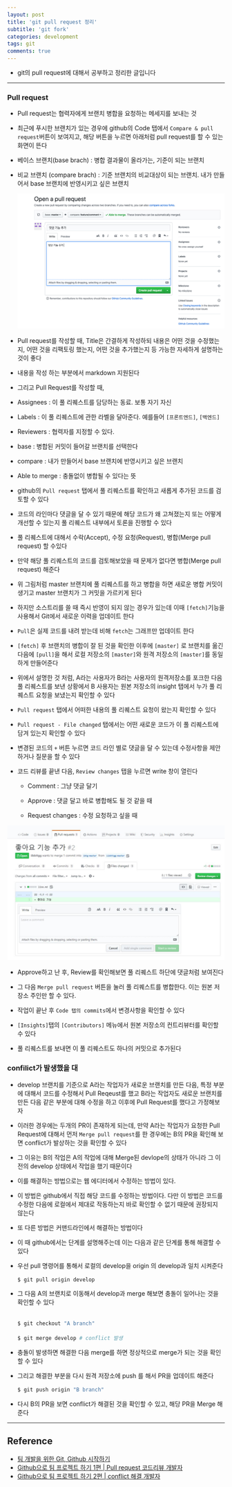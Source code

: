 ```yaml
---
layout: post
title: 'git pull request 정리'
subtitle: 'git fork'
categories: development
tags: git
comments: true
---
```


- git의 pull request에 대해서 공부하고 정리한 글입니다

---


### Pull request

- Pull request는 협력자에게 브랜치 병합을 요청하는 메세지를 보내는 것

- 최근에 푸시한 브랜치가 있는 경우에 github의 Code 탭에서 `Compare & pull request`버튼이 보여지고, 해당 버튼을 누르면 아래처럼 pull request를 할 수 있는 화면이 뜬다 

- 베이스 브랜치(base brach) : 병합 결과물이 올라가는, 기준이 되는 브랜치

- 비교 브랜치 (compare brach) : 기준 브랜치의 비교대상이 되는 브랜치. 내가 만들어서 base 브랜치에 반영시키고 싶은 브랜치

  <img src = "https://github.com/ibtg/ibtg.github.io/blob/master/assets/img/post_img/2020-08-02-git-branch-merge9.png?raw=true">

- Pull request를 작성할 때, Title은 간결하게 작성하되 내용은 어떤 것을 수정했는지, 어떤 것을 리팩토링 했는지, 어떤 것을 추가했는지 등 가능한 자세하게 설명하는 것이 좋다

- 내용을 작성 하는 부분에서 markdown 지원된다

- 그리고 Pull Request를 작성할 때, 

- Assignees : 이 풀 리퀘스트를 담당하는 동료. 보통 자기 자신

- Labels : 이 풀 리퀘스트에 관한 라벨을 달아준다. 예를들어 `[프론트엔드]`, `[백엔드]`

- Reviewers : 협력자를 지정할 수 있다.

- base : 병합된 커밋이 들어갈 브랜치를 선택한다

- compare : 내가 만들어서 base 브랜치에 반영시키고 싶은 브랜치

- Able to merge : 충돌없이 병합될 수 있다는 뜻


- github의 `Pull request` 탭에서 풀 리퀘스트를 확인하고 새롭게 추가된 코드를 검토할 수 있다

- 코드의 라인마다 댓글을 달 수 있기 때문에 해당 코드가 왜 고쳐졌는지 또는 어떻게 개선할 수 있는지 풀 리퀘스트 내부에서 토론을 진행할 수 있다

- 풀 리퀘스트에 대해서 수락(Accept), 수정 요청(Request), 병합(Merge pull request) 할 수있다

- 만약 해당 풀 리퀘스트의 코드를 검토해보았을 때 문제가 없다면 병합(Merge pull request) 해준다

- 위 그림처럼 master 브랜치에 풀 리퀘스트를 하고 병합을 하면 새로운 병합 커밋이 생기고 master 브랜치가 그 커밋을 가르키게 된다

- 하지만 소스트리를 쓸 때 즉시 반영이 되지 않는 경우가 있는데 이때 `[fetch]`기능을 사용해서 Git에서 새로운 이력을 업데이트 한다

- `Pull`은 실제 코드를 내려 받는데 비해 `fetch`는 그래프만 업데이트 한다

- `[fetch]` 후 브랜치의 병합이 잘 된 것을 확인한 이후에 `[master]` 로 브랜치를 옮긴다음에 `[pull]`을 해서 로컬 저장소의 `[master]`와 원격 저장소의 `[master]`를 동일하게 만들어준다

- 위에서 설명한 것 처럼, A라는 사용자가 B라는 사용자의 원격저장소를 포크한 다음 풀 리퀘스트를 보낸 상황에서 B 사용자는 원본 저장소의 insight 탭에서 누가 풀 리퀘스트 요청을 보냈는지 확인할 수 있다

- `Pull request` 탭에서 어떠한 내용의 풀 리퀘스트 요청이 왔는지 확인할 수 있다

* `Pull request - File changed` 탭에서는 어떤 새로운 코드가 이 풀 리퀘스트에 담겨 있는지 확인할 수 있다

* 변경된 코드의 `+` 버튼 누르면 코드 라인 별로 댓글을 달 수 있는데 수정사항을 제안하거나 질문을 할 수 있다

* 코드 리뷰를 끝낸 다음, `Review changes` 탭을 누르면 write 창이 열린다

  - Comment : 그냥 댓글 달기

  - Approve : 댓글 달고 바로 병합해도 될 것 같을 때

  - Request changes : 수정 요청하고 싶을 때

<img src="https://github.com/ibtg/ibtg.github.io/blob/master/assets/img/post_img/2020-08-03-git-fork-merge.png?raw=true">

- Approve하고 난 후, Review를 확인해보면 풀 리퀘스트 하단에 댓글처럼 보여진다

- 그 다음 `Merge pull request` 버튼을 눌러 풀 리퀘스트를 병합한다. 이는 원본 저장소 주인만 할 수 있다.

- 작업이 끝난 후 `Code 탭의 commits`에서 변경사항을 확인할 수 있다

- `[Insights]`탭의 `[Contributors]` 메뉴에서 원본 저장소의 컨트리뷰터를 확인할 수 있다

- 풀 리퀘스트를 보내면 이 풀 리퀘스트도 하나의 커밋으로 추가된다


### confilict가 발생했을 대 

- develop 브랜치를 기준으로 A라는 작업자가 새로운 브랜치를 만든 다음, 특정 부분에 대해서 코드를 수정해서 Pull Reqeust를 했고 B라는 작업자도 새로운 브랜치를 만든 다음 같은 부분에 대해 수정을 하고 이후에 Pull Request를 했다고 가정해보자

- 이러한 경우에는 두개의 PR이 존재하게 되는데, 만약 A라는 작업자가 요청한 Pull Request에 대해서 먼저 `Merge pull request`를 한 경우에는 B의 PR을 확인해 보면 conflict가 발상하는 것을 확인할 수 있다

- 그 이유는 B의 작업은 A의 작업에 대해 Merge된 devlope의 상태가 아니라 그 이전의 develop 상태에서 작업을 했기 때문이다

- 이를 해결하는 방법으로는 웹 에디터에서 수정하는 방법이 있다.

- 이 방법은 github에서 직접 해당 코드를 수정하는 방법이다. 다만 이 방법은 코드를 수정한 다음에 로컬에서 제대로 작동하는지 바로 확인할 수 없기 때문에 권장되지 않는다

- 또 다른 방법은 커맨드라인에서 해결하는 방법이다 

- 이 때 github에서는 단계를 설명해주는데 이는 다음과 같은 단계를 통해 해결할 수 있다

- 우선 pull 명령어를 통해서 로컬의 develop을 origin 의 develop과 일치 시켜준다 

  ```bash
  $ git pull origin develop
  ```

- 그 다음 A의 브랜치로 이동해서 develop과 merge 해보면 충돌이 일어나는 것을 확인할 수 있다

  ```bash

  $ git checkout "A branch"

  $ git merge develop # conflict 발생

  ```

- 충돌이 발생하면 해결한 다음 merge를 하면 정상적으로 merge가 되는 것을 확인할 수 있다

- 그리고 해결한 부분을 다시 원격 저장소에 push 를 해서 PR을 업데이트 해준다 

  ```bash
  $ git push origin "B branch"

  ```

- 다시 B의 PR을 보면 conflict가 해결된 것을  확인할 수 있고, 해당 PR을 Merge 해준다

---

## Reference

- [팀 개발을 위한 Git, Github 시작하기](http://www.yes24.com/Product/Goods/85382769)
- [Github으로 팀 프로젝트 하기 1편 | Pull request 코드리뷰 개발자](https://www.youtube.com/watch?v=9FZaYz0s8s4)
- [Github으로 팀 프로젝트 하기 2편 | conflict 해결 개발자](https://www.youtube.com/watch?v=FmLzvXyFKIE&t=431s)
